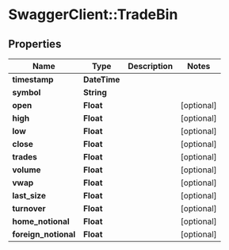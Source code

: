 # SwaggerClient::TradeBin

## Properties
Name | Type | Description | Notes
------------ | ------------- | ------------- | -------------
**timestamp** | **DateTime** |  | 
**symbol** | **String** |  | 
**open** | **Float** |  | [optional] 
**high** | **Float** |  | [optional] 
**low** | **Float** |  | [optional] 
**close** | **Float** |  | [optional] 
**trades** | **Float** |  | [optional] 
**volume** | **Float** |  | [optional] 
**vwap** | **Float** |  | [optional] 
**last_size** | **Float** |  | [optional] 
**turnover** | **Float** |  | [optional] 
**home_notional** | **Float** |  | [optional] 
**foreign_notional** | **Float** |  | [optional] 


